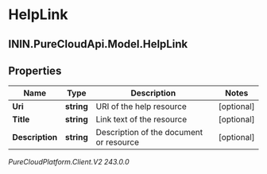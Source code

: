 # HelpLink

## ININ.PureCloudApi.Model.HelpLink

## Properties

|Name | Type | Description | Notes|
|------------ | ------------- | ------------- | -------------|
| **Uri** | **string** | URI of the help resource | [optional] |
| **Title** | **string** | Link text of the resource | [optional] |
| **Description** | **string** | Description of the document or resource | [optional] |



_PureCloudPlatform.Client.V2 243.0.0_
